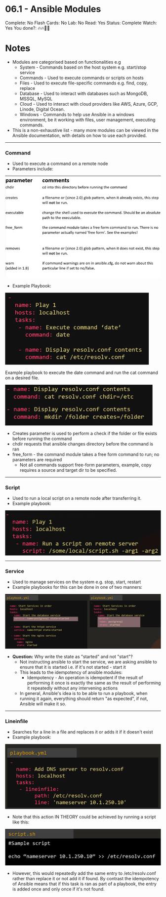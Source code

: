 # 06.1 - Ansible Modules

Complete: No
Flash Cards: No
Lab: No
Read: Yes
Status: Complete
Watch: Yes
You done?: 🔥🔥🌚🌚

# Notes

- Modules are categorised based on functionalities e.g
    - System - Commands based on the host system e.g. start/stop service
    - Commands - Used to execute commands or scripts on hosts
    - Files - Used to execute file-specific commands e.g. find, copy, replace
    - Database - Used to interact with databases such as MongoDB, MSSQL, MySQL
    - Cloud - Used to interact with cloud providers like AWS, Azure, GCP, Linode, Digital Ocean.
    - Windows - Commands to help use Ansible in a windows environment, be it working with files, user management, executing commands.
- This is a non-exhaustive list - many more modules can be viewed in the Ansible documentation, with details on how to use each provided.

---

### Command

- Used to execute a command on a remote node
- Parameters include:

![Command Module Parameters](images/command-params.png)

- Example Playbook:

![Example playbook to execute the date command and run the cat command on a desired file.](images/command-example-1.png)

Example playbook to execute the date command and run the cat command on a desired file.

![Untitled](images/command-example-2.png)

- Creates parameter is used to perform a check if the folder or file exists before running the command
- chdir requests that ansible changes directory before the command is ran
- free_form - the command module takes a free form command to run; no parameters are required
    - Not all commands support free-form parameters, example, copy requires a source and target dir to be specified.

---

### Script

- Used to run a local script on a remote node after transferring it.
- Example playbook:

![Script Example](images/script-example.png)

---



### Service

- Used to manage services on the system e.g. stop, start, restart
- Example playbooks for this can be done in one of two manners:

![Service Example](images/service-example.png)

- **Question:** Why write the state as "started" and not "start"?
    - Not instructing ansible to start the service, we are asking ansible to ensure that it is started i.e. if it's not started - start it
    - This leads to the idempotency of ansible modules:
        - Idempotency - An operation is idempotent if the result of performing it once is exactly the same as the result of performing it repeatedly without any intervening actions
    - In general, Ansible's idea is to be able to run a playbook, when running it again, everything should return "as expected", if not, Ansible will make it so.

---

### Lineinfile

- Searches for a line in a file and replaces it or adds it if it doesn't exist
- Example playbook:

![LineInFile Example](images/lineinfile-example.png)

- Note that this action IN THEORY could be achieved by running a script like this:

![LineInFile Script Example](images/lineinfile-script-example.png)

- However, this would repeatedly add the same entry to /etc/resolv.conf rather than replace it or not add it if found. By contrast the idempotency of Ansible means that if this task is ran as part of a playbook, the entry is added once and only once if it's not found.